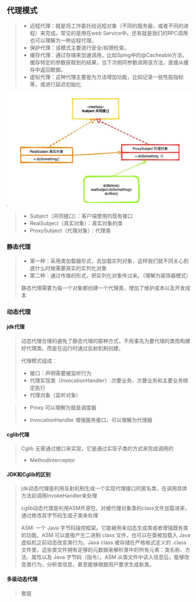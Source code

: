## 代理模式

>- 远程代理：就是将工作委托给远程对象（不同的服务器，或者不同的进程）来完成。常见的是用在web Service中。还有就是我们的RPC调用也可以理解为一种远程代理。
>- 保护代理：该模式主要进行安全/权限检查。
>- 缓存代理：通过存储来加速调用，比如Sping中的@Cacheable方法，缓存特定的参数获取到的结果，当下次相同参数调用该方法，直接从缓存中返回数据。
>- 虚拟代理：这种代理主要是为方法增加功能，比如记录一些性能指标等，或进行延迟初始化

![image-20220329122729540](resources/image-20220329122729540.png)

>- Subject（共同接口）：客户端使用的现有接口
>- RealSubject（真实对象）：真实对象的类
>- ProxySubject（代理对象）：代理类

### 静态代理

>- 第一种：采用类加载器形式，去加载实列对象，这样我们就不同关心到底什么时候需要真实的实列化对象
>- 第二种：通过传值的形式，把实列化对象传过来。（理解为装饰器模式）
>
>静态代理需要为每一个对象都创建一个代理类，增加了维护成本以及开发成本

### 动态代理

#### jdk代理

>动态代理合理的避免了静态代理的那种方式，不用事先为要代理的类而构建好代理类。而是在运行时通过反射机制创建。
>
>代理模式组成：
>
>- 接口：声明需要被监听行为
>- 代理实现类（InvocationHandler）:次要业务，次要业务和主要业务绑定执行
>- 代理对象（监听对象）

>* Proxy 可以理解为就是调度器
>
>* InvocationHandler  增强服务接口，可以理解为代理器

#### cglib代理

>Cglib 无需通过接口来实现，它是通过实现子类的方式来完成调用的
>
>* MethodInterceptor

#### JDK和Cglib的区别

> jdk动态代理是利用反射机制生成一个实现代理接口的匿名类，在调用具体方法前调用InvokeHandler来处理
>
> cglib动态代理是利用ASM开源包，对被代理对象类的class文件加载进来，通过修改其字节码生成子类来处理
>
> ASM: 一个 Java 字节码操控框架。它能被用来动态生成类或者增强既有类的功能。ASM 可以直接产生二进制 class 文件，也可以在类被加载入 Java 虚拟机之前动态改变类行为。Java class 被存储在严格格式定义的 .class 文件里，这些类文件拥有足够的元数据来解析类中的所有元素：类名称、方法、属性以及 Java 字节码（指令）。ASM 从类文件中读入信息后，能够改变类行为，分析类信息，甚至能够根据用户要求生成新类。   

#### 多级动态代理

>套娃

